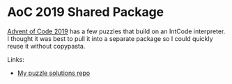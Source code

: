 # AoC 2019 Shared Package

[Advent of Code 2019](https://adventofcode.com/2019) has a few puzzles that build on an IntCode interpreter. I thought it was best to pull it into a separate package so I could quickly reuse it without copypasta.

Links:
- [My puzzle solutions repo](https://github.com/gregwoodio/AdventOfCode2019)